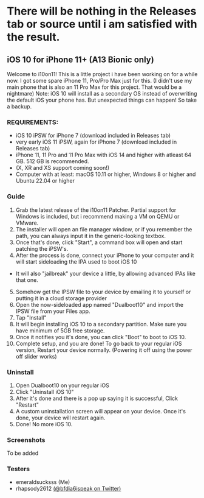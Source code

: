 # There will be nothing in the Releases tab or source until i am satisfied with the result.
## iOS 10 for iPhone 11+ (A13 Bionic only)
Welcome to i10on11!
This is a little project i have been working on for a while now. I got some spare iPhone 11, Pro/Pro Max just for this.
(I didn't use my main phone that is also an 11 Pro Max for this project. That would be a nightmare)
Note: iOS 10 will install as a secondary OS instead of overwriting the default iOS your phone has. But unexpected things can happen! So take a backup.

### REQUIREMENTS:
- iOS 10 iPSW for iPhone 7 (download included in Releases tab)
- very early iOS 11 iPSW, again for iPhone 7 (download included in Releases tab)
- iPhone 11, 11 Pro and 11 Pro Max with iOS 14 and higher with atleast 64 GB. 512 GB is recommended.
- (X, XR and XS support coming soon!)
- Computer with at least: macOS 10.11 or higher, Windows 8 or higher and Ubuntu 22.04 or higher

### Guide
1. Grab the latest release of the i10on11 Patcher. Partial support for Windows is included, but i recommend making a VM on QEMU or VMware.
2. The installer will open an file manager window, or if you remember the path, you can always input it in the generic-looking textbox.
3. Once that's done, click "Start", a command box will open and start patching the iPSW's.
4. After the process is done, connect your iPhone to your computer and it will start sideloading the IPA used to boot iOS 10
- It will also "jailbreak" your device a little, by allowing advanced IPAs like that one.
5. Somehow get the IPSW file to your device by emailing it to yourself or putting it in a cloud storage provider
6. Open the now-sideloaded app named "Dualboot10" and import the IPSW file from your Files app.
7. Tap "Install"
8. It will begin installing iOS 10 to a secondary partition. Make sure you have minimum of 5GB free storage.
9. Once it notifies you it's done, you can click "Boot" to boot to iOS 10.
10. Complete setup, and you are done! To go back to your regular iOS version, Restart your device normally. (Powering it off using the power off slider works)

### Uninstall
1. Open Dualboot10 on your regular iOS
2. Click "Uninstall iOS 10"
3. After it's done and there is a pop up saying it is successful, Click "Restart"
4. A custom uninstallation screen will appear on your device. Once it's done, your device will restart again.
5. Done! No more iOS 10.

### Screenshots
To be added

### Testers
- emeraldsucksss (Me)
- rhapsody2612 [(@bfdia6ispeak on Twitter)](https://x.com/bfdia6ispeak)
